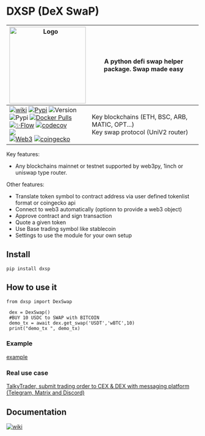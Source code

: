 # DXSP (DeX SwaP)

|<img width="200" alt="Logo" src="https://user-images.githubusercontent.com/8766259/231213427-63ea2752-13d5-4993-aee2-90671b57fc6e.png">  | A python defi swap helper package. Swap made easy |
| ------------- | ------------- |
|[![wiki](https://img.shields.io/badge/🪙🗿-wiki-0080ff)](https://talkytrader.gitbook.io/talky/) [![Pypi](https://badgen.net/badge/icon/dxsp?icon=pypi&label)](https://pypi.org/project/dxsp/) ![Version](https://img.shields.io/pypi/v/dxsp)<br>  ![Pypi](https://img.shields.io/pypi/dm/dxsp) [![Docker Pulls](https://badgen.net/docker/pulls/mraniki/dxsp)](https://hub.docker.com/r/mraniki/dxsp)<br> [![✨Flow](https://github.com/mraniki/dxsp/actions/workflows/%E2%9C%A8Flow.yml/badge.svg)](https://github.com/mraniki/dxsp/actions/workflows/%E2%9C%A8Flow.yml) [![codecov](https://codecov.io/gh/mraniki/dxsp/branch/main/graph/badge.svg?token=39ED0ZA6IH)](https://codecov.io/gh/mraniki/dxsp) <br>![](https://healthchecks.io/badge/227be4cc-702a-4ac8-b37b-d3d5a3/UcTrNrys-2/dxsp.svg)<br>[![Web3](https://badgen.net/badge/icon/web3/black?icon=libraries&label)](https://github.com/ethereum/web3.py) [![coingecko](https://badgen.net/badge/icon/coingecko/black?icon=libraries&label)](https://github.com/coingecko)|Key blockchains (ETH, BSC, ARB, MATIC, OPT...)<br>Key swap protocol (UniV2 router)

Key features:

- Any blockchains mainnet or testnet supported by web3py, 1inch or uniswap type router.


Other features:

- Translate token symbol to contract address via user defined tokenlist format or coingecko api
- Connect to web3 automatically (optionn to provide a web3 object)
- Approve contract and sign transaction
- Quote a given token
- Use Base trading symbol like stablecoin
- Settings to use the module for your own setup

## Install

`pip install dxsp`

## How to use it

```
from dxsp import DexSwap

 dex = DexSwap()
 #BUY 10 USDC to SWAP with BITCOIN
 demo_tx = await dex.get_swap('USDT','wBTC',10)
 print("demo_tx ", demo_tx)
```

### Example

[example](https://github.com/mraniki/dxsp/blob/main/examples/example.py)


### Real use case

[TalkyTrader, submit trading order to CEX & DEX with messaging platform (Telegram, Matrix and Discord)](https://github.com/mraniki/tt)

## Documentation

[![wiki](https://img.shields.io/badge/🪙🗿-wiki-0080ff)](https://talkytrader.gitbook.io/talky/)

